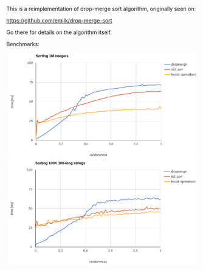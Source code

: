 This is a reimplementation of drop-merge sort algorithm, originally seen on:

https://github.com/emilk/drop-merge-sort

Go there for details on the algorithm itself.

Benchmarks:

![Benchmark of comparing 1M integers](images/integer_benchmark.png)
![Benchmark of comparing 100K std::string's](images/string_benchmark.png)